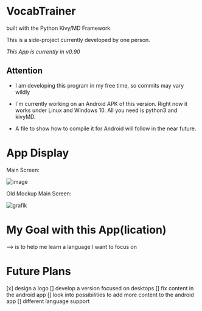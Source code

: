 # VocabTrainer

built with the Python Kivy/MD Framework 

This is a side-project currently developed by one person.

*This App is currently in v0.90*

## Attention

- I am developing this program in my free time, so commits may vary wildly

- I´m currently working on an Android APK of this version. Right now it works under Linux and Windows 10. All you need is python3 and kivyMD.

- A file to show how to compile it for Android will follow in the near future.



# App Display

Main Screen:

![image](https://user-images.githubusercontent.com/53760283/120906979-08b16100-c65e-11eb-867e-95ed1f8ae93a.png)


Old Mockup Main Screen:

![grafik](https://user-images.githubusercontent.com/53760283/125158235-eb494880-e16f-11eb-8b96-722264b2a255.png)




# My Goal with this App(lication)

--> is to help me learn a language I want to focus on


# Future Plans

[x] design a logo
[] develop a version focused on desktops
[] fix content in the android app
[] look into possibilities to add more content to the android app
[] different language support



